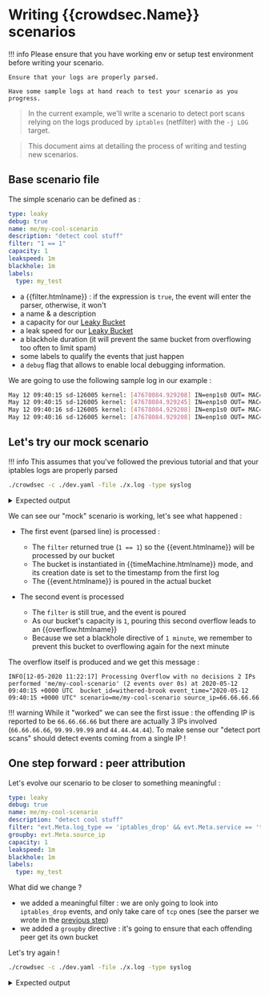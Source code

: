 # Writing {{crowdsec.Name}} scenarios

!!! info
    Please ensure that you have working env or setup test environment before writing your scenario.

    Ensure that your logs are properly parsed.

    Have some sample logs at hand reach to test your scenario as you progress.


> In the current example, we'll write a scenario to detect port scans relying on the logs produced by `iptables` (netfilter) with the `-j LOG` target.

> This document aims at detailing the process of writing and testing new scenarios.


## Base scenario file


The simple scenario can be defined as :

```yaml
type: leaky
debug: true
name: me/my-cool-scenario
description: "detect cool stuff"
filter: "1 == 1"
capacity: 1
leakspeed: 1m
blackhole: 1m
labels:
  type: my_test
```

 - a {{filter.htmlname}} : if the expression is `true`, the event will enter the parser, otherwise, it won't
 - a name & a description
 - a capacity for our [Leaky Bucket](https://en.wikipedia.org/wiki/Leaky_bucket)
 - a leak speed for our  [Leaky Bucket](https://en.wikipedia.org/wiki/Leaky_bucket)
 - a blackhole duration (it will prevent the same bucket from overflowing too often to limit spam)
 - some labels to qualify the events that just happen
 - a `debug` flag that allows to enable local debugging information.


We are going to use the following sample log in our example :

```bash
May 12 09:40:15 sd-126005 kernel: [47678084.929208] IN=enp1s0 OUT= MAC=00:08:a2:0c:1f:12:00:c8:8b:e2:d6:87:08:00 SRC=66.66.66.66 DST=127.0.0.1 LEN=40 TOS=0x08 PREC=0x20 TTL=244 ID=54321 PROTO=TCP SPT=42403 DPT=7681 WINDOW=65535 RES=0x00 SYN URGP=0 
May 12 09:40:15 sd-126005 kernel: [47678084.929245] IN=enp1s0 OUT= MAC=00:08:a2:0c:1f:12:00:c8:8b:e2:d6:87:08:00 SRC=99.99.99.99 DST=127.0.0.1 LEN=40 TOS=0x08 PREC=0x20 TTL=244 ID=54321 PROTO=TCP SPT=42403 DPT=7681 WINDOW=65535 RES=0x00 SYN URGP=0 
May 12 09:40:16 sd-126005 kernel: [47678084.929208] IN=enp1s0 OUT= MAC=00:08:a2:0c:1f:12:00:c8:8b:e2:d6:87:08:00 SRC=99.99.99.99 DST=127.0.0.1 LEN=40 TOS=0x08 PREC=0x20 TTL=244 ID=54321 PROTO=TCP SPT=42403 DPT=7681 WINDOW=65535 RES=0x00 SYN URGP=0
May 12 09:40:16 sd-126005 kernel: [47678084.929208] IN=enp1s0 OUT= MAC=00:08:a2:0c:1f:12:00:c8:8b:e2:d6:87:08:00 SRC=44.44.44.44 DST=127.0.0.1 LEN=40 TOS=0x08 PREC=0x20 TTL=244 ID=54321 PROTO=TCP SPT=42403 DPT=7681 WINDOW=65535 RES=0x00 SYN URGP=0 
```

## Let's try our mock scenario

!!! info
    This assumes that you've followed the previous tutorial and that your iptables logs are properly parsed


```bash
./crowdsec -c ./dev.yaml -file ./x.log -type syslog
```


<details>
  <summary>Expected output</summary>
```bash
...
DEBU[2020-05-12T11:22:17+02:00] eval(TRUE) 1 == 1                             cfg=snowy-dawn file=config/scenarios/mytest.yaml name=me/my-cool-scenario
DEBU[2020-05-12T11:22:17+02:00] Instanciating TimeMachine bucket              cfg=snowy-dawn file=config/scenarios/mytest.yaml name=me/my-cool-scenario
DEBU[2020-05-12T11:22:17+02:00] Leaky routine starting, lifetime : 2m0s       bucket_id=withered-brook capacity=1 cfg=snowy-dawn file=config/scenarios/mytest.yaml name=me/my-cool-scenario partition=f16d5033bebe7090fb626f5feb4e4073cee206d4
DEBU[2020-05-12T11:22:17+02:00] Pouring event                                 bucket_id=withered-brook capacity=1 cfg=snowy-dawn file=config/scenarios/mytest.yaml name=me/my-cool-scenario partition=f16d5033bebe7090fb626f5feb4e4073cee206d4
DEBU[2020-05-12T11:22:17+02:00] First pour, creation timestamp : 2020-05-12 09:40:15 +0000 UTC  bucket_id=withered-brook capacity=1 cfg=snowy-dawn file=config/scenarios/mytest.yaml name=me/my-cool-scenario partition=f16d5033bebe7090fb626f5feb4e4073cee206d4
DEBU[2020-05-12T11:22:17+02:00] eval(TRUE) 1 == 1                             cfg=snowy-dawn file=config/scenarios/mytest.yaml name=me/my-cool-scenario
DEBU[2020-05-12T11:22:17+02:00] Pouring event                                 bucket_id=withered-brook capacity=1 cfg=snowy-dawn file=config/scenarios/mytest.yaml name=me/my-cool-scenario partition=f16d5033bebe7090fb626f5feb4e4073cee206d4
DEBU[2020-05-12T11:22:17+02:00] Bucket overflow at 2020-05-12 09:40:15 +0000 UTC  bucket_id=withered-brook capacity=1 cfg=snowy-dawn file=config/scenarios/mytest.yaml name=me/my-cool-scenario partition=f16d5033bebe7090fb626f5feb4e4073cee206d4
DEBU[2020-05-12T11:22:17+02:00] Overflow, bucket start: 2020-05-12 09:40:15 +0000 UTC, bucket end : 2020-05-12 09:40:15 +0000 UTC  bucket_id=withered-brook capacity=1 cfg=snowy-dawn file=config/scenarios/mytest.yaml name=me/my-cool-scenario partition=f16d5033bebe7090fb626f5feb4e4073cee206d4
DEBU[2020-05-12T11:22:17+02:00] Adding blackhole (until: 2020-05-12 09:41:15 +0000 UTC)  bucket_id=withered-brook capacity=1 cfg=snowy-dawn file=config/scenarios/mytest.yaml name=me/my-cool-scenario partition=f16d5033bebe7090fb626f5feb4e4073cee206d4
DEBU[2020-05-12T11:22:17+02:00] Leaky routine exit                            bucket_id=withered-brook capacity=1 cfg=snowy-dawn file=config/scenarios/mytest.yaml name=me/my-cool-scenario partition=f16d5033bebe7090fb626f5feb4e4073cee206d4
DEBU[2020-05-12T11:22:17+02:00] eval(TRUE) 1 == 1                             cfg=snowy-dawn file=config/scenarios/mytest.yaml name=me/my-cool-scenario
INFO[12-05-2020 11:22:17] node warning : no remediation                 bucket_id=withered-brook event_time="2020-05-12 09:40:15 +0000 UTC" scenario=me/my-cool-scenario source_ip=66.66.66.66
DEBU[2020-05-12T11:22:17+02:00] Bucket f16d5033bebe7090fb626f5feb4e4073cee206d4 dead/expired, cleanup  bucket_id=withered-brook capacity=1 cfg=snowy-dawn file=config/scenarios/mytest.yaml name=me/my-cool-scenario partition=f16d5033bebe7090fb626f5feb4e4073cee206d4
INFO[12-05-2020 11:22:17] Processing Overflow with no decisions 2 IPs performed 'me/my-cool-scenario' (2 events over 0s) at 2020-05-12 09:40:15 +0000 UTC  bucket_id=withered-brook event_time="2020-05-12 09:40:15 +0000 UTC" scenario=me/my-cool-scenario source_ip=66.66.66.66
...  
```
</details>


We can see our "mock" scenario is working, let's see what happened :

- The first event (parsed line) is processed :

    - The `filter` returned true (`1 == 1`) so the {{event.htmlname}} will be processed by our bucket
    - The bucket is instantiated in {{timeMachine.htmlname}} mode, and its creation date is set to the timestamp from the first log
    - The {{event.htmlname}} is poured in the actual bucket

- The second event is processed
    - The `filter` is still true, and the event is poured
    - As our bucket's capacity is `1`, pouring this second overflow leads to an {{overflow.htmlname}}
    - Because we set a blackhole directive of `1 minute`, we remember to prevent this bucket to overflowing again for the next minute

The overflow itself is produced and we get this message :

```
INFO[12-05-2020 11:22:17] Processing Overflow with no decisions 2 IPs performed 'me/my-cool-scenario' (2 events over 0s) at 2020-05-12 09:40:15 +0000 UTC  bucket_id=withered-brook event_time="2020-05-12 09:40:15 +0000 UTC" scenario=me/my-cool-scenario source_ip=66.66.66.66

```

!!! warning
    While it "worked" we can see the first issue : the offending IP is reported to be `66.66.66.66` but there are actually 3 IPs involved (`66.66.66.66`, `99.99.99.99` and `44.44.44.44`). To make sense our "detect port scans" should detect events coming from a single IP !


## One step forward : peer attribution

Let's evolve our scenario to be closer to something meaningful :


```yaml
type: leaky
debug: true
name: me/my-cool-scenario
description: "detect cool stuff"
filter: "evt.Meta.log_type == 'iptables_drop' && evt.Meta.service == 'tcp'"
groupby: evt.Meta.source_ip
capacity: 1
leakspeed: 1m
blackhole: 1m
labels:
  type: my_test
```

What did we change ?

 - we added a meaningful filter : we are only going to look into `iptables_drop` events, and only take care of `tcp` ones (see the parser we wrote in the [previous step](/write_configurations/parsers/))
 - we added a `groupby` directive : it's going to ensure that each offending peer get its own bucket


Let's try again !

```bash
./crowdsec -c ./dev.yaml -file ./x.log -type syslog
```

<details>
  <summary>Expected output</summary>
```bash
...
DEBU[2020-05-12T11:25:20+02:00] eval(TRUE) evt.Meta.log_type == 'iptables_drop' && evt.Meta.service == 'tcp'  cfg=holy-breeze file=config/scenarios/mytest.yaml name=me/my-cool-scenario
DEBU[2020-05-12T11:25:20+02:00] Leaky routine starting, lifetime : 2m0s       bucket_id=cold-lake capacity=1 cfg=holy-breeze file=config/scenarios/mytest.yaml name=me/my-cool-scenario partition=2308799e2cc5b57331df10eb93a495aff7725922
...
DEBU[2020-05-12T11:25:20+02:00] eval(TRUE) evt.Meta.log_type == 'iptables_drop' && evt.Meta.service == 'tcp'  cfg=holy-breeze file=config/scenarios/mytest.yaml name=me/my-cool-scenario
DEBU[2020-05-12T11:25:20+02:00] Instanciating TimeMachine bucket              cfg=holy-breeze file=config/scenarios/mytest.yaml name=me/my-cool-scenario
DEBU[2020-05-12T11:25:20+02:00] Leaky routine starting, lifetime : 2m0s       bucket_id=muddy-haze capacity=1 cfg=holy-breeze file=config/scenarios/mytest.yaml name=me/my-cool-scenario partition=6236f134d0f34d0061748c065bdcb64d8ac6dc54
...
INFO[12-05-2020 11:25:20] node warning : no remediation                 bucket_id=muddy-haze event_time="2020-05-12 09:40:16 +0000 UTC" scenario=me/my-cool-scenario source_ip=99.99.99.99
INFO[12-05-2020 11:25:20] Processing Overflow with no decisions 99.99.99.99 performed 'me/my-cool-scenario' (2 events over 1s) at 2020-05-12 09:40:16 +0000 UTC  bucket_id=muddy-haze event_time="2020-05-12 09:40:16 +0000 UTC" scenario=me/my-cool-scenario source_ip=99.99.99.99
...

```
</details>

Let's see what happened :

  - Thanks to our `groupby` key, we now see two different partition keys appearing (`partition=...`).
    It means that each peer will get its own bucket, and a "unique key" is derived from the groupby field value (here : the source IP)

  - We see that we only have one overflow, and it correctly concerns  `99.99.99.99` (it's the one that actually triggered two events). This is again thanks to the groupby key
  

## One step forward : unique ports



Is it done ? not yet, but we're getting close !

To really qualify a port-scan, we want to rely on the number of unique probed ports. Let's arbitrarily decide that a port-scan is : "One peer trying to probe AT LEAST 15 different ports within a few seconds"

Our evolved scenario is now :

```yaml
type: leaky
debug: true
name: me/my-cool-scenario
description: "detect cool stuff"
filter: "evt.Meta.log_type == 'iptables_drop' && evt.Meta.service == 'tcp'"
groupby: evt.Meta.source_ip
distinct: evt.Parsed.dst_port
capacity: 15
leakspeed: 5s
blackhole: 1m
labels:
  type: scan
  service: tcp

```

What did we changed :

 - We add a `distinct` directive on the `evt.Parsed.dst_port`. It allows the bucket to discard any event with an already seen `evt.Parsed.dst_port`. (yes, like in SQL)
 - We changed `capacity` and `leakspeed` to be more relevant to our target
 - We fixed the `labels` so that the event makes sense !


Let's see what it changes :

```bash
./crowdsec -c ./dev.yaml -file ./x.log -type syslog
```

<details>
  <summary>Expected output</summary>
```bash
...
DEBU[2020-05-12T11:49:01+02:00] eval(TRUE) evt.Meta.log_type == 'iptables_drop' && evt.Meta.service == 'tcp'  cfg=dark-pond file=config/scenarios/mytest.yaml name=me/my-cool-scenario
DEBU[2020-05-12T11:49:01+02:00] Instantiating TimeMachine bucket              cfg=dark-pond file=config/scenarios/mytest.yaml name=me/my-cool-scenario
DEBU[2020-05-12T11:49:01+02:00] Leaky routine starting, lifetime : 1m20s      bucket_id=nameless-feather capacity=15 cfg=dark-pond file=config/scenarios/mytest.yaml name=me/my-cool-scenario partition=2308799e2cc5b57331df10eb93a495aff7725922
DEBU[2020-05-12T11:49:01+02:00] Uniq 'evt.Parsed.dst_port' -> '7681'          bucket_id=nameless-feather capacity=15 cfg=dark-pond file=config/scenarios/mytest.yaml name=me/my-cool-scenario partition=2308799e2cc5b57331df10eb93a495aff7725922
DEBU[2020-05-12T11:49:01+02:00] Uniq(7681) : false, discard                   bucket_id=nameless-feather capacity=15 cfg=dark-pond file=config/scenarios/mytest.yaml name=me/my-cool-scenario partition=2308799e2cc5b57331df10eb93a495aff7725922
DEBU[2020-05-12T11:49:01+02:00] Pouring event                                 bucket_id=nameless-feather capacity=15 cfg=dark-pond file=config/scenarios/mytest.yaml name=me/my-cool-scenario partition=2308799e2cc5b57331df10eb93a495aff7725922
...

```
</details>

 - We can see that the second event was discarded, because it had a destination port similar to the first one
 - No overflow were produced

 
## Is it really working

Ok, **fingers crossed** our thing should be working.

Let's grab some real-life logs !

```bash
$ wc -l kern.log 
78215 kern.log
$ head -n1 kern.log
May 11 06:25:20 sd-126005 kernel: ... 
$ tail -n1 kern.log
May 12 12:09:00 sd-126005 kernel: ... 
```

We have around 80k lines averaging about 24h of logs, let's try !

```bash
./crowdsec -c ./dev.yaml -file ./kern.log -type syslog 
```

<details>
  <summary>Expected output</summary>
```bash
INFO[0000] setting loglevel to info                     
INFO[12-05-2020 11:50:38] Crowdsec v0.0.18-f672dbb4aec29ca2b24080a33d4d92eb9d4441cc 
...
INFO[12-05-2020 11:50:42] node warning : no remediation                 bucket_id=sparkling-violet event_time="2020-05-11 10:41:45 +0000 UTC" scenario=me/my-cool-scenario source_ip=xx.xx.xx.xx
INFO[12-05-2020 11:50:42] Processing Overflow with no decisions xx.xx.xx.xx performed 'me/my-cool-scenario' (16 events over 0s) at 2020-05-11 10:41:45 +0000 UTC  bucket_id=sparkling-violet event_time="2020-05-11 10:41:45 +0000 UTC" scenario=me/my-cool-scenario source_ip=xx.xx.xx.xx
...
INFO[12-05-2020 11:50:43] node warning : no remediation                 bucket_id=quiet-leaf event_time="2020-05-11 11:34:11 +0000 UTC" scenario=me/my-cool-scenario source_ip=yy.yy.yy.yy
INFO[12-05-2020 11:50:43] Processing Overflow with no decisions yy.yy.yy.yy performed 'me/my-cool-scenario' (16 events over 2s) at 2020-05-11 11:34:11 +0000 UTC  bucket_id=quiet-leaf event_time="2020-05-11 11:34:11 +0000 UTC" scenario=me/my-cool-scenario source_ip=yy.yy.yy.yy
...
WARN[12-05-2020 11:51:05] read 78215 lines                              file=./kern.log
...
```
</details>

It seems to work correctly !


## Hold my beer and watch this


One I have acquire confidence in my scenario and I want it to trigger some bans, we can simply add :


```yaml
type: leaky
debug: true
name: me/my-cool-scenario
description: "detect cool stuff"
filter: "evt.Meta.log_type == 'iptables_drop' && evt.Meta.service == 'tcp'"
groupby: evt.Meta.source_ip
distinct: evt.Parsed.dst_port
capacity: 15
leakspeed: 5s
blackhole: 1m
labels:
  type: scan
  service: tcp
  remediation: true
  scope: ip
```


Adding `remediation: true` into the labels tells {{crowdsec.name}} that we should write a ban for the IP when the scenario is triggered ! 

Let's try :

 - I copied the yaml file to a production system (`/etc/crowdsec/crowdsec/scenarios/mytest.yaml`)
 - I restart {{crowdsec.name}} (`systemctl restart crowdsec`)

Let's check if it seems correctly enabled :

```bash
$ {{cli.bin}} list
...
INFO[0000] SCENARIOS:                                   
----------------------------------------------------------------------------------------------------------------------------------
 NAME                                  📦 STATUS          VERSION  LOCAL PATH                                                     
----------------------------------------------------------------------------------------------------------------------------------
...
 mytest.yaml                           🚫  enabled,local           /etc/crowdsec/config/scenarios/mytest.yaml                 
...
```


Let's launch (from an external machine, as {{crowdsec.name}} ignores events from private IPs by default) a real port-scan with a good old `nmap` :

```bash
sudo nmap -sS xx.xx.xx.xx
```


and on our server :

```bash
$ tail -f /var/log/crowdsec.log 
...
time="12-05-2020 12:31:43" level=warning msg="xx.xx.16.6 triggered a 4h0m0s ip ban remediation for [me/my-cool-scenario]" bucket_id=wispy-breeze event_time="2020-05-12 12:31:43.953498645 +0200 CEST m=+64.533521568" scenario=me/my-cool-scenario source_ip=xx.xx.16.6
...
^C
$ {{cli.bin}}  ban list
INFO[0000] backend plugin 'sqlite' loaded               
8 local decisions:
+--------+-----------------+----------------------+------+--------+---------+--------------------------+--------+------------+
| SOURCE |       IP        |        REASON        | BANS | ACTION | COUNTRY |            AS            | EVENTS | EXPIRATION |
+--------+-----------------+----------------------+------+--------+---------+--------------------------+--------+------------+
| local  | xx.xx.xx.xx     | me/my-cool-scenario  |    4 | ban    | FR      | 21502 SFR SA             |     79 | 3h58m27s   |
...
```

It worked !!!




<!-- 






# Writing Crowdsec scenario

> Please refer to []() if the parser doesn't exist

## Acquiring the logs

First step to test a scenario is to get the logs that trigger your wanted scenario.

## Write the yaml configuration file
 
The first configuration for a scenario is the [type]().
It can uniq, trigger or leaky. Please [see here]() for more description about scenarios type.

```yaml
type: leaky
```

Then the `name`. Please write it in the form of `<github_account_name>/<scenario_name>` .

```yaml
name: crowdsecurity/http-scan-uniques_404
```

Describe in one sentence what this scenario trigger :

```yaml
description: Detect multiple unique 404 from a single ip
```

Now come the filter, the one that will decide if the incoming log will be store in our bucket.
For the HTTP 404 scans, we want only logs from web request that return a `404`, `403` or `400` HTTP code:

```yaml
filter: "evt.Meta.service == 'http' && evt.Meta.http_status in ['404', '403', '400']"
```

Then we want to groupby this scenario for `source_ip` (ip of the attacker) :
```yaml
groupby: evt.Meta.source_ip
```

And we want only one log to be store for each HTTP URI query by the attacker (no duplicate):
```yaml
distinct: evt.Meta.http_path
```

We can say that if someone query 5 or more unknown or forbidden HTTP URI with a leakspeed of 10s, then it is probably a web scan:
```yaml
capacity: 5
leakspeed: "10s"
```

Then we want to blackhole it for 5minutes (because if the attacker crawl a lot, we don't want to be notofied for every 5 times HTTP 404/403/400):
```yaml
blackhole: 5m
```

We also want to reprocess this scenarios if it happen for more heuristic:
```yaml
reprocess: true
```

And then we give some labels to this scenario for remediation:
```yaml
service: http
type: scan
remediation: true
```

Full example scenario:

<details>
<summary>Nginx </summary>

```yaml
# 404 scan
type: leaky
#debug: true
name: crowdsecurity/http-scan-uniques_404
description: "Detect multiple unique 404 from a single ip"
filter: "evt.Meta.service == 'http' && evt.Meta.http_status in ['404', '403', '400']"
groupby: "evt.Meta.source_ip"
distinct: "evt.Meta.http_path"
capacity: 5
#debug: true
reprocess: true
leakspeed: "10s"
blackhole: 5m
labels:
 service: http
 type: scan
 remediation: true
```
</details> -->